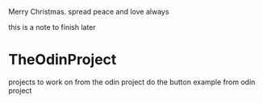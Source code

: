 Merry Christmas. spread peace and love always

this is a note to finish later
# TheOdinProject
projects to work on from the odin project
do the button example from odin project

